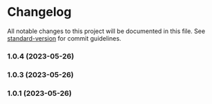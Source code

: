 # Changelog

All notable changes to this project will be documented in this file. See [standard-version](https://github.com/conventional-changelog/standard-version) for commit guidelines.

### 1.0.4 (2023-05-26)

### 1.0.3 (2023-05-26)

### 1.0.1 (2023-05-26)
